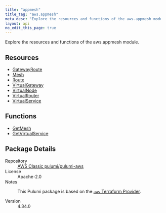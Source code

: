 ```yaml
---
title: "appmesh"
title_tag: "aws.appmesh"
meta_desc: "Explore the resources and functions of the aws.appmesh module."
layout: api
no_edit_this_page: true
---
```


<!-- WARNING: this file was generated by Pulumi Docs Generator. -->
<!-- Do not edit by hand unless you're certain you know what you are doing! -->

Explore the resources and functions of the aws.appmesh module.

<h2 id="resources">Resources</h2>
<ul class="api">
    <li><a href="gatewayroute/" title="GatewayRoute"><span class="api-symbol api-symbol--resource"></span>GatewayRoute</a></li>
    <li><a href="mesh/" title="Mesh"><span class="api-symbol api-symbol--resource"></span>Mesh</a></li>
    <li><a href="route/" title="Route"><span class="api-symbol api-symbol--resource"></span>Route</a></li>
    <li><a href="virtualgateway/" title="VirtualGateway"><span class="api-symbol api-symbol--resource"></span>VirtualGateway</a></li>
    <li><a href="virtualnode/" title="VirtualNode"><span class="api-symbol api-symbol--resource"></span>VirtualNode</a></li>
    <li><a href="virtualrouter/" title="VirtualRouter"><span class="api-symbol api-symbol--resource"></span>VirtualRouter</a></li>
    <li><a href="virtualservice/" title="VirtualService"><span class="api-symbol api-symbol--resource"></span>VirtualService</a></li>
</ul>

<h2 id="functions">Functions</h2>
<ul class="api">
    <li><a href="getmesh/" title="GetMesh"><span class="api-symbol api-symbol--function"></span>GetMesh</a></li>
    <li><a href="getvirtualservice/" title="GetVirtualService"><span class="api-symbol api-symbol--function"></span>GetVirtualService</a></li>
</ul>

<h2 id="package-details">Package Details</h2>
<dl class="package-details">
	<dt>Repository</dt>
	<dd><a href="https://github.com/pulumi/pulumi-aws">AWS Classic pulumi/pulumi-aws</a></dd>
	<dt>License</dt>
	<dd>Apache-2.0</dd>
	<dt>Notes</dt>
	<dd><p>This Pulumi package is based on the <a href="https://github.com/hashicorp/terraform-provider-aws"><code>aws</code> Terraform Provider</a>.</p>
</dd>
	<dt>Version</dt>
	<dd>4.34.0</dd>
</dl>


